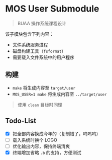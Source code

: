 # MOS User Submodule

> BUAA 操作系统课程设计

该子模块包含下列内容：

- 文件系统服务进程
- 磁盘构建工具（`fsformat`）
- 需要载入文件系统中的用户程序

## 构建

- `make` 将生成内容至 `target/user`
- `MOS_USER=1 make` 将生成内容至 `../target/user`

> 使用 `clean` 目标时同理


## Todo-List

- [x] 把全部内容换成今年的（复制错了，呜呜呜）
- [ ] 载入系统时换个 LOGO
- [ ] 优化输出内容，保持终端清爽
- [x] 终端增加省略 `.b` 的支持，方便测试